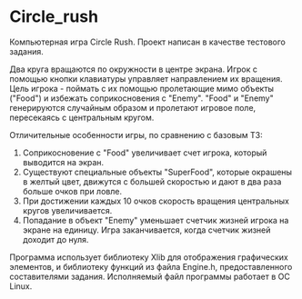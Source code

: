 # Circle_rush
Компьютерная игра Circle Rush.
Проект написан в качестве тестового задания.

Два круга вращаются по окружности в центре экрана. Игрок с помощью кнопки клавиатуры управляет направлением их вращения. Цель игрока - поймать с их помощью пролетающие мимо объекты ("Food") и избежать соприкосновения с "Enemy". "Food" и "Enemy" генерируются случайным образом и пролетают игровое поле, пересекаясь с центральным кругом. 

Отличительные особенности игры, по сравнению с базовым ТЗ:
1. Соприкосновение с "Food" увеличивает счет игрока, который выводится на экран. 
2. Существуют специальные объекты "SuperFood", которые окрашены в желтый цвет, движутся с большей скоростью и дают в два раза больше очков при ловле. 
3. При достижении каждых 10 очков скорость вращения центральных кругов увеличивается. 
4. Попадание в объект "Enemy" уменьшает счетчик жизней игрока на экране на единицу. Игра заканчивается, когда счетчик жизней доходит до нуля.

Программа использует библиотеку Xlib для отображения графических элементов, и библиотеку функций из файла Engine.h, предоставленного составителями задания. Исполняемый файл программы работает в ОС Linux. 
